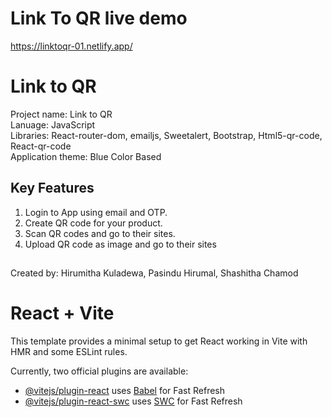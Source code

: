 # Link To QR live demo

https://linktoqr-01.netlify.app/


# Link to QR

Project name: Link to QR<br>
Lanuage: JavaScript<br>
Libraries: React-router-dom, emailjs, Sweetalert, Bootstrap, Html5-qr-code, React-qr-code<br>
Application theme: Blue Color Based

## Key Features

1. Login to App using email and OTP.
2. Create QR code for your product.
3. Scan QR codes and go to their sites.
4. Upload QR code as image and go to their sites

## 
Created by: Hirumitha Kuladewa, Pasindu Hirumal, Shashitha Chamod


# React + Vite

This template provides a minimal setup to get React working in Vite with HMR and some ESLint rules.

Currently, two official plugins are available:

- [@vitejs/plugin-react](https://github.com/vitejs/vite-plugin-react/blob/main/packages/plugin-react/README.md) uses [Babel](https://babeljs.io/) for Fast Refresh
- [@vitejs/plugin-react-swc](https://github.com/vitejs/vite-plugin-react-swc) uses [SWC](https://swc.rs/) for Fast Refresh
